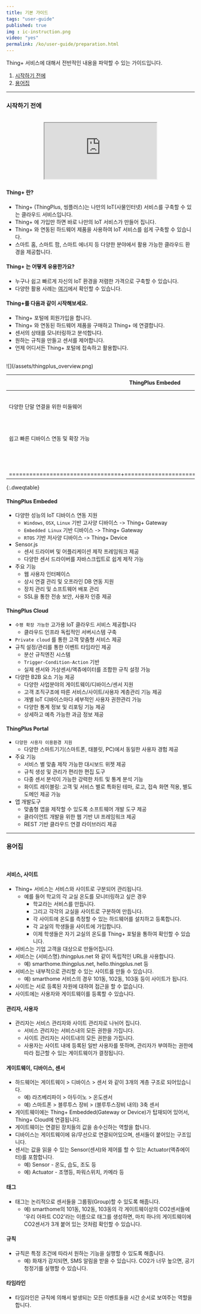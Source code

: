 ```yaml
---
title: 기본 가이드
tags: "user-guide"
published: true
img : ic-instruction.png
video: "yes"
permalink: /ko/user-guide/preparation.html
---
```


Thing+ 서비스에 대해서 전반적인 내용을 파악할 수 있는 가이드입니다.

1. [시작하기 전에](#id-starting)
2. [용어집](#id-term) 


---
<div id='id-starting'></div>

### 시작하기 전에
<br>

<div align="center" class="embed-responsive embed-responsive-16by9">
  <iframe src="http://www.youtube.com/embed/PrgJZpohSQA?hl=en_US&loop=1&autoplay=0&playlist=PrgJZpohSQA"></iframe>
</div>

#### Thing+ 란?
  * Thing+ (ThingPlus, 씽플러스)는 나만의 IoT(사물인터넷) 서비스를 구축할 수 있는 클라우드 서비스입니다.
  * Thing+ 에 가입만 하면 바로 나만의 IoT 서비스가 만들어 집니다.
  * Thing+ 와 연동된 하드웨어 제품을 사용하여 IoT 서비스를 쉽게 구축할 수 있습니다.
  * 스마트 홈, 스마트 팜, 스마트 에너지 등 다양한 분야에서 활용 가능한 클라우드 환경을 제공합니다.

#### Thing+ 는 어떻게 유용한가요?
* 누구나 쉽고 빠르게 자신의 IoT 환경을 저렴한 가격으로 구축할 수 있습니다.
* 다양한 활용 사례는 [여기](http://www.daliworks.net/?page_id=94)에서 확인할 수 있습니다.

#### Thing+를 다음과 같이 시작해보세요.
  * Thing+ 포털에 회원가입을 합니다.
  * Thing+ 와 연동된 하드웨어 제품을 구매하고 Thing+ 에 연결합니다.
  * 센서의 상태를 모니터링하고 분석합니다.
  * 원하는 규칙을 만들고 센서를 제어합니다.
  * 언제 어디서든 Thing+ 포털에 접속하고 활용합니다.

<br>
![](/assets/thingplus_overview.png)

<br>

| ThingPlus Embeded            | ThingPlus Cloud         | ThingPlus Portal
|------------------------------|-------------------------|-------------------------
|다양한 단말 연결을 위한 미들웨어      |안정적이고 확장 가능한 서버     |다양한 기기에 준비된 애플리케이션
|쉽고 빠른 디바이스 연동 및 확장 가능   |빠르고 저렴하게 서비스 론칭 가능 |다양한 기기에 준비된 애플리케이션
|                              |Public/Private 클라우드 지원 |
|=================================+=======================+============================|
{:.dweqtable}

#### ThingPlus Embeded
- 다양한 성능의 IoT 디바이스 연동 지원
  - `Windows`, `OSX`, `Linux` 기반 고사양 디바이스 -> Thing+ Gateway
  - `Embedded Linux` 기반 디바이스 -> Thing+ Gateway
  - `RTOS` 기반 저사양 디바이스 -> Thing+ Device
- Sensor.js
  - 센서 드라이버 및 어플리케이션 제작 프레임워크 제공
  - 다양한 센서 드라이버를 자바스크립트로 쉽게 제작 가능
- 주요 기능
  - 웹 사용자 인터페이스
  - 상시 연결 관리 및 오프라인 DB 연동 지원
  - 장치 관리 및 소프트웨어 배포 관리
  - SSL을 통한 전송 보안, 사용자 인증 제공

#### ThingPlus Cloud
- `수평 확장 가능한` 고가용 IoT 클라우드 서비스 제공합니다
  - 클라우드 인프라 독립적인 서버시스템 구축
- `Private cloud` 를 통한 고객 맞춤형 서비스 제공
- 규칙 설정/관리를 통한 이벤트 타임라인 제공
  - 분산 규칙엔진 시스템
  - `Trigger-Condition-Action` 기반
  - 실제 센서와 가상센서/액츄에이터를 조합한 규칙 설정 가능
- 다양한 B2B 요소 기능 제공
  - 다양한 사업분야의 게이트웨이/디바이스/센서 지원
  - 고객 조직구조에 따른 서비스/사이트/사용자 계층관리 기능 제공
  - 개별 IoT 디바이스마다 세부적인 사용자 권한관리 가능
  - 다양한 통계 정보 및 리포팅 기능 제공
  - 상세하고 예측 가능한 과금 정보 제공

#### ThingPlus Portal
- `다양한 사용자 이용환경 지원`
  - 다양한 스마트기기(스마트폰, 태블릿, PC)에서 동일한 사용자 경험 제공
- 주요 기능
  - 서비스 별 맞춤 제작 가능한 대시보드 위젯 제공
  - 규칙 생성 및 관리가 편리한 편집 도구
  - 다중 센서 분석이 가능한 강력한 차트 및 통계 분석 기능
  - 화이트 레이블링: 고객 및 서비스 별로 특화된 테마, 로고, 접속 화면 적용, 별도 도메인 제공 가능
- 앱 개발도구
  - 맞춤형 앱을 제작할 수 있도록 소프트웨어 개발 도구 제공
  - 클라이언트 개발을 위한 웹 기반 UI 프레임워크 제공
  - REST 기반 클라우드 연결 라이브러리 제공

---
<div id='id-term'></div>

### 용어집
<br>

#### 서비스, 사이트
* Thing+ 서비스는 서비스와 사이트로 구분되어 관리됩니다.
  - 예를 들어 학교의 각 교실 온도를 모니터링하고 싶은 경우
    - 학교라는 서비스를 만듭니다.
    - 그리고 각각의 교실을 사이트로 구분하여 만듭니다.
    - 각 사이트에 온도를 측정할 수 있는 하드웨어를 설치하고 등록합니다.
    - 각 교실의 학생들을 사이트에 가입합니다.
    - 이제 학생들은 자기 교실의 온도를 Thing+ 포털을 통하여 확인할 수 있습니다.
* 서비스는 기업 고객을 대상으로 만들어집니다.
* 서비스는 {서비스명}.thingplus.net 와 같이 독립적인 URL을 사용합니다.
  - 예) smarthome.thingplus.net, hello.thingplus.net 등
* 서비스는 내부적으로 관리할 수 있는 사이트를 만들 수 있습니다.
  - 예) smarthome 서비스의 경우 101동, 102동, 103동 등이 사이트가 됩니다.
* 사이트는 서로 등록된 자원에 대하여 접근을 할 수 없습니다.
* 사이트에는 사용자와 게이트웨이를 등록할 수 있습니다.

#### 관리자, 사용자
* 관리자는 서비스 관리자와 사이트 관리자로 나뉘어 집니다.
  - 서비스 관리자는 서비스내의 모든 권한을 가집니다.
  - 사이트 관리자는 사이트내의 모든 권한을 가집니다.
  - 사용자는 사이트 내에 등록된 일반 사용자를 뜻하며, 관리자가 부여하는 권한에 따라 접근할 수 있는 게이트웨이가 결정됩니다.

#### 게이트웨이, 디바이스, 센서
* 하드웨어는 게이트웨이 > 디바이스 > 센서 와 같이 3개의 계층 구조로 되어있습니다.
    - 예) 라즈베리파이 > 아두이노 > 온도센서
    - 예) 스마트폰 > 블루투스 장비 > (블루투스장비 내의) 3축 센서
* 게이트웨이에는 Thing+ Embedded(Gateway or Device)가 탑재되어 있어서, Thing+ Cloud에 연결됩니다.
* 게이트웨이는 연결된 장치들의 값을 송수신하는 역할을 합니다.
* 디바이스는 게이트웨이에 유/무선으로 연결되어있으며, 센서들이 붙어있는 구조입니다.
* 센서는 값을 읽을 수 있는 Sensor(센서)와 제어를 할 수 있는 Actuator(액츄에이터)를 포함합니다.
  - 예) Sensor - 온도, 습도, 조도 등
  - 예) Actuator - 조명등, 파워스위치, 카메라 등

#### 태그
* 태그는 논리적으로 센서들을 그룹핑(Group)할 수 있도록 해줍니다.
  - 예) smarthome의 101동, 102동, 103동의 각 게이트웨이상의 CO2센서들에 '우리 아파트 CO2'라는 이름으로 태그를 생성하면, 마치 하나의 게이트웨이에 CO2센서가 3개 붙어 있는 것처럼 확인할 수 있습니다.

#### 규칙
* 규칙은 특정 조건에 따라서 원하는 기능을 실행할 수 있도록 해줍니다.
  - 예) 화재가 감지되면, SMS 알림을 받을 수 있습니다. CO2가 너무 높으면, 공기청정기를 실행할 수 있습니다.

#### 타임라인
* 타임라인은 규칙에 의해서 발생되는 모든 이벤트들을 시간 순서로 보여주는 역할을 합니다.

<br>

<div class='scrolltop'>
    <div class='scroll icon'><i class="fa fa-arrow-circle-up"></i></div>
</div>
